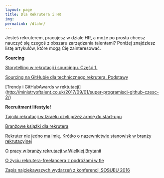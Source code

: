 ```yaml
---
layout: page
title: Dla Rekrutera i HR
img: 
permalink: /dlahr/
---
```


<div class="mt50"></div>


<p>Jesteś rekruterem, pracujesz w dziale HR, a może po prostu chcesz nauczyć się czegoś z obszaru zarządzania talentami? Poniżej znajdziesz listę artykułów, które mogą Cię zainteresować.</p>


<b>Sourcing</b>

[Storytelling w rekrutacji i sourcingu. Część 1.](http://ministryoftalent.co.uk/2017/06/05/storytelling-w-rekrutacji-1/)

[Sourcing na GitHubie dla technicznego rekrutera. Podstawy](http://ministryoftalent.co.uk/2017/08/08/sourcing-na-githubie/)

[Trendy i GitHubAwards w rektutacji] (http://ministryoftalent.co.uk/2017/09/01/super-programisci-github-czesc-2/)

<b>Recruitment lifestyle!</b>

[Tajniki rekrutacji w Izraelu czyli przez armię do start-upu](http://ministryoftalent.co.uk/2017/01/13/izrael-rekrutacja/)

[Branżowe książki dla rekrutera](http://ministryoftalent.co.uk/2016/07/20/ksiazki-dla-rekrutera/) 

[Rekruter nie jedno ma imię. Krótko o nazewnictwie stanowisk w branży rekrutacyjnej](http://ministryoftalent.co.uk/2016/04/25/rekruter-nie-jedno/) 

[O pracy w branży rekrutacji w Wielkiej Brytanii](http://ministryoftalent.co.uk/2016/06/23/praca-w-rekrutacji/) 

[O życiu rekrutera-freelancera z podróżami w tle](http://ministryoftalent.co.uk/2016/11/29/nomad-pl/) 

[Zapis najciekawszych wydarzeń z konferencji SOSUEU 2016](http://ministryoftalent.co.uk/2016/10/08/sosueu2016/) 







